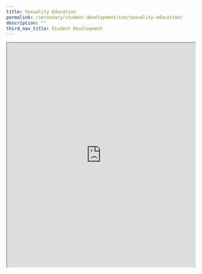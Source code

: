 ```yaml
---
title: Sexuality Education
permalink: /secondary/student-development/cce/sexuality-education/
description: ""
third_nav_title: Student Development
---
```

<div style="width:100%; height:600px">
	<iframe height="100%" width="100%" src="https://docs.google.com/document/d/e/2PACX-1vRHZnD3lTrT8Y1lF4urSzDVufGgbTgI9mhzE6T5OWi0Q6jMoGPRtCnpvFMU3T5rTvy0wMyiDWl0el_G/pub?embedded=true">
	</iframe>
</div>